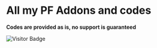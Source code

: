 # All my PF Addons and codes

**Codes are provided as is, no support is guaranteed**

![Visitor Badge](https://visitor-badge.laobi.icu/badge?page_id=RobiNN1.PF)
